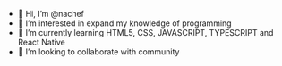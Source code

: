 - 👋 Hi, I’m @nachef
- 👀 I’m interested in expand my knowledge of programming
- 🌱 I’m currently learning HTML5, CSS, JAVASCRIPT, TYPESCRIPT and React Native
- 💞️ I’m looking to collaborate with community

<!---
nachef/nachef is a ✨ special ✨ repository because its `README.md` (this file) appears on your GitHub profile.
You can click the Preview link to take a look at your changes.
--->
